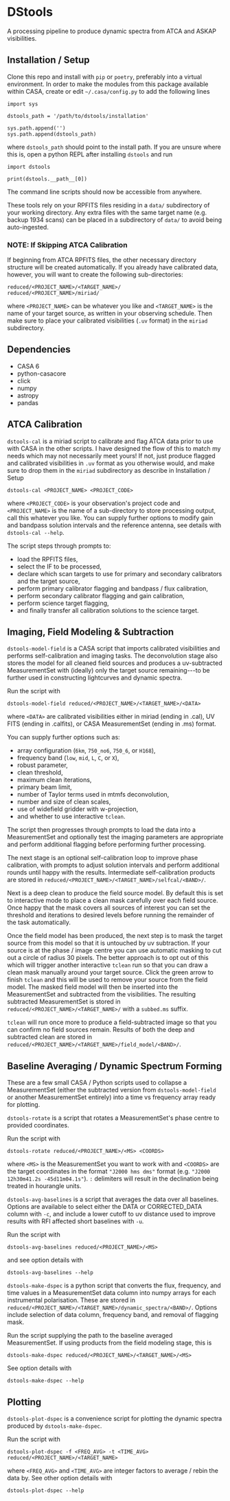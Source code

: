 # DStools #

A processing pipeline to produce dynamic spectra from ATCA and ASKAP visibilities.

## Installation / Setup ##

Clone this repo and install with `pip` or `poetry`, preferably into a virtual environment. In order to make the modules from this package available within CASA, create or edit `~/.casa/config.py` to add the following lines
```
import sys

dstools_path = '/path/to/dstools/installation'

sys.path.append('')
sys.path.append(dstools_path)
```
where `dstools_path` should point to the install path. If you are unsure where this is, open a python REPL after installing `dstools` and run
```
import dstools

print(dstools.__path__[0])
```

The command line scripts should now be accessible from anywhere.

These tools rely on your RPFITS files residing in a `data/` subdirectory of your working directory. Any extra files with the same target name (e.g. backup 1934 scans) can be placed in a subdirectory of `data/` to avoid being auto-ingested.

### NOTE: If Skipping ATCA Calibration ###

If beginning from ATCA RPFITS files, the other necessary directory structure will be created automatically. If you already have calibrated data, however, you will want to create the following sub-directories:
```
reduced/<PROJECT_NAME>/<TARGET_NAME>/
reduced/<PROJECT_NAME>/miriad/
```
where `<PROJECT_NAME>` can be whatever you like and `<TARGET_NAME>` is the name of your target source, as written in your observing schedule. Then make sure to place your calibrated visibilities (`.uv` format) in the `miriad` subdirectory.

## Dependencies ##

* CASA 6
* python-casacore
* click
* numpy
* astropy
* pandas

## ATCA Calibration ##

`dstools-cal` is a miriad script to calibrate and flag ATCA data prior to use with CASA in the other scripts. I have designed the flow of this to match my needs which may not necessarily meet yours! If not, just produce flagged and calibrated visibilities in `.uv` format as you otherwise would, and make sure to drop them in the `miriad` subdirectory as describe in Installation / Setup

```
dstools-cal <PROJECT_NAME> <PROJECT_CODE>
```
where `<PROJECT_CODE>` is your observation's project code and `<PROJECT_NAME>` is the name of a sub-directory to store processing output, call this whatever you like. You can supply further options to modify gain and bandpass solution intervals and the reference antenna, see details with `dstools-cal --help`.

The script steps through prompts to:
* load the RPFITS files, 
* select the IF to be processed, 
* declare which scan targets to use for primary and secondary calibrators and the target source,
* perform primary calibrator flagging and bandpass / flux calibration,
* perform secondary calibrator flagging and gain calibration,
* perform science target flagging,
* and finally transfer all calibration solutions to the science target.

## Imaging, Field Modeling \& Subtraction ##

`dstools-model-field` is a CASA script that imports calibrated visibilities and performs self-calibration and imaging tasks. The deconvolution stage also stores the model for all cleaned field sources and produces a uv-subtracted MeasurementSet with (ideally) only the target source remaining---to be further used in constructing lightcurves and dynamic spectra.

Run the script with
```
dstools-model-field reduced/<PROJECT_NAME>/<TARGET_NAME>/<DATA>
```
where `<DATA>` are calibrated visibilities either in miriad (ending in .cal), UV FITS (ending in .calfits), or CASA MeasurementSet (ending in .ms) format.

You can supply further options such as:
* array configuration (`6km`, `750_no6`, `750_6`, or `H168`),
* frequency band (`low`, `mid`, `L`, `C`, or `X`),
* robust parameter,
* clean threshold,
* maximum clean iterations,
* primary beam limit,
* number of Taylor terms used in mtmfs deconvolution,
* number and size of clean scales,
* use of widefield gridder with w-projection,
* and whether to use interactive `tclean`.

The script then progresses through prompts to load the data into a MeasurementSet and optionally test the imaging parameters are appropriate and perform additional flagging before performing further processing. 

The next stage is an optional self-calibration loop to improve phase calibration, with prompts to adjust solution intervals and perform additional rounds until happy with the results. Intermediate self-calibration products are stored in `reduced/<PROJECT_NAME>/<TARGET_NAME>/selfcal/<BAND>/`.

Next is a deep clean to produce the field source model. By default this is set to interactive mode to place a clean mask carefully over each field source. Once happy that the mask covers all sources of interest you can set the threshold and iterations to desired levels before running the remainder of the task automatically. 

Once the field model has been produced, the next step is to mask the target source from this model so that it is untouched by uv subtraction. If your source is at the phase / image centre you can use automatic masking to cut out a circle of radius 30 pixels. The better approach is to opt out of this which will trigger another interactive `tclean` run so that you can draw a clean mask manually around your target source. Click the green arrow to finish `tclean` and this will be used to remove your source from the field model. The masked field model will then be inserted into the MeasurementSet and subtracted from the visibilities. The resulting subtracted MeasurementSet is stored in `reduced/<PROJECT_NAME>/<TARGET_NAME>/` with a `subbed.ms` suffix.

`tclean` will run once more to produce a field-subtracted image so that you can confirm no field sources remain. Results of both the deep and subtracted clean are stored in `reduced/<PROJECT_NAME>/<TARGET_NAME>/field_model/<BAND>/`.

## Baseline Averaging / Dynamic Spectrum Forming ##

These are a few small CASA / Python scripts used to collapse a MeasurementSet (either the subtracted version from `dstools-model-field` or another MeasurementSet entirely) into a time vs frequency array ready for plotting.

`dstools-rotate` is a script that rotates a MeasurementSet's phase centre to provided coordinates. 

Run the script with
```
dstools-rotate reduced/<PROJECT_NAME>/<MS> <COORDS>
```
where `<MS>` is the MeasurementSet you want to work with and `<COORDS>` are the target coordinates in the format `"J2000 hms dms"` format (e.g. `"J2000 12h30m41.2s -45d11m04.1s"`). `:` delimiters will result in the declination being treated in hourangle units.

`dstools-avg-baselines` is a script that averages the data over all baselines. Options are available to select either the DATA or CORRECTED_DATA column with `-c`, and include a lower cutoff to uv distance used to improve results with RFI affected short baselines with `-u`. 

Run the script with
```
dstools-avg-baselines reduced/<PROJECT_NAME>/<MS>
```
and see option details with
```
dstools-avg-baselines --help
```

`dstools-make-dspec` is a python script that converts the flux, frequency, and time values in a MeasurementSet data column into numpy arrays for each instrumental polarisation. These are stored in `reduced/<PROJECT_NAME>/<TARGET_NAME>/dynamic_spectra/<BAND>/`. Options include selection of data column, frequency band, and removal of flagging mask.

Run the script supplying the path to the baseline averaged MeasurementSet. If using products from the field modeling stage, this is
```
dstools-make-dspec reduced/<PROJECT_NAME>/<TARGET_NAME>/<MS>
```
See option details with
```
dstools-make-dspec --help
```

## Plotting ##

`dstools-plot-dspec` is a convenience script for plotting the dynamic spectra produced by `dstools-make-dspec`.

Run the script with
```
dstools-plot-dspec -f <FREQ_AVG> -t <TIME_AVG> reduced/<PROJECT_NAME>/<TARGET_NAME>
```
where `<FREQ_AVG>` and `<TIME_AVG>` are integer factors to average / rebin the data by. See other option details with
```
dstools-plot-dspec --help
```
